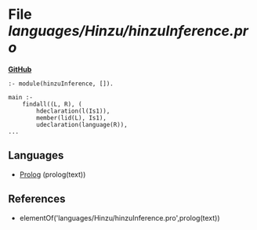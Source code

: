 # File _languages/Hinzu/hinzuInference.pro_
**[GitHub](https://github.com/softlang/yas/blob/master/languages/Hinzu/hinzuInference.pro)**
```
:- module(hinzuInference, []).

main :-
    findall((L, R), (
		hdeclaration(l(Is1)),
		member(lid(L), Is1),
		udeclaration(language(R)),
...
```

## Languages
* [Prolog](../languages/Prolog.md) (prolog(text))

## References
* elementOf('languages/Hinzu/hinzuInference.pro',prolog(text))
